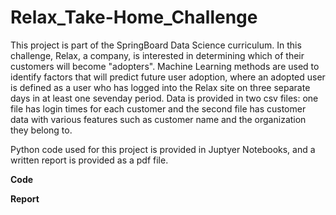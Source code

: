 # Relax_Take-Home_Challenge

This project is part of the SpringBoard Data Science curriculum.
In this challenge, Relax, a company, is interested in determining
which of their customers will become "adopters". Machine Learning methods
are used to identify factors that will predict future user adoption, 
where an adopted user is defined as a user who has logged into the 
Relax site on three separate days in at least one seven­day period.
Data is provided in two csv files: one file has login times for each 
customer and the second file has customer data with various features
such as customer name and the organization they belong to.

Python code used for this project is provided in Juptyer Notebooks, and
a written report is provided as a pdf file. 

**Code**


**Report**

